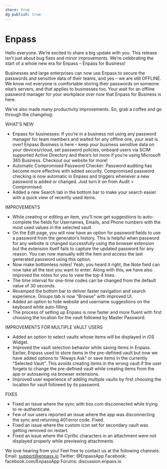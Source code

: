 ```yaml
---
share: true
dg-publish: true
---
```

# Enpass
Hello everyone. We’re excited to share a big update with you. This release isn’t just about bug fixes and minor improvements. We’re celebrating the start of a whole new era for Enpass – Enpass for Business!


Businesses and large enterprises can now use Enpass to secure the passwords and sensitive data of their teams, and yes – we are still OFFLINE. We know not everyone is comfortable storing their passwords on someone else’s servers, and that applies to businesses too. Your wait for an offline password manager for your workplace over now that Enpass for Business is here.


We’ve also made many productivity improvements. So, grab a coffee and go through the changelog:
 

WHAT’S NEW 

- Enpass for businesses: If you’re in a business not using any password manager for team members and waited for any offline one, your wait is over! Enpass Business is here – keep your business sensitive data on your devices/cloud, set password policies, onboard users via SCIM supported Active Directory and there’s lot more if you’re using Microsoft 365 Business. Checkout our website for more! 
- Automatic Compromised Password Checker: Password auditing has become more effective with added security. Compromised password checking is now automatic in Enpass and triggers whenever a new password is added or changed. Just turn it on from Audit > Compromised. 
- Added a new Search tab in the bottom bar to make your search easier with a quick view of recently used items. 


IMPROVEMENTS

- While creating or editing an item, you’ll now get suggestions to auto-complete the fields for Usernames, Emails, and Phone numbers with the most used values in the selected vault.
- On the Edit page, you will now have an option for password fields to use a password from the generator’s history. This is helpful when password for any website is changed successfully using the browser extension but the extension itself fails to capture the updated password for any reason. You can now manually edit the item and access the last generated password using this option. 
- Now make bottomless notes! Yeah, you heard it right, the Note field can now take all the text you want to enter. Along with this, we have also improved the notes for you to view the top 4 lines.  
- The time interval for one-time codes can be changed from the default value of 30 seconds.  
- Revamped the bottom bar to deliver faster navigation and search experience. Groups tab is now "Browse" with improved UI.  
- Added an option to hide website and username suggestions on the keyboard while auto-filling. 
- The process of setting up Enpass is now faster and more fluent with first choosing the location for the vault followed by Master Password.  
 

IMPROVEMENTS FOR MULTIPLE VAULT USERS 

- Added an option to select vaults whose items will be displayed in iOS Widget. 
- Improved the vault selection behavior while saving items in Enpass. Earlier, Enpass used to store items in the pre-defined vault but now we have added options to “Always Ask” or save items in the currently “Selected Vault”. This avoids creating items in the wrong vault if the user forgets to change the pre-defined vault while creating items from the app or autosaving via browser extensions. 
- Improved user experience of adding multiple vaults by first choosing the location for vault followed by its password. 

 
FIXES
   
- Fixed an issue where the sync with box.com disconnected while trying to re-authenticate.  
- Few of our users reported an issue where the app was disconnecting the sync and returning 401 error code. Fixed.  
- Fixed an issue where the custom icon set for secondary vault was getting removed on restart.
- Fixed an issue where the Cyrillic characters in an attachment were not displayed properly while previewing attachments. 


We love hearing from you! Feel free to contact us at the following channels:
Email: support@enpass.io
Twitter: @EnpassApp
Facebook: facebook.com/EnpassApp
Forums: discussion.enpass.io